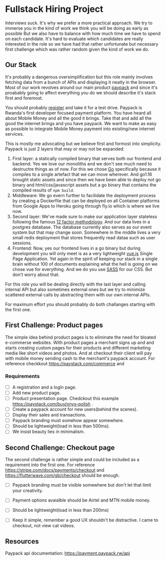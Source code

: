 # Fullstack Hiring Project
Interviews suck. It's why we prefer a more practical approach. We try to immerse you in the kind of work we think you will be doing as early as possible But we also have to balance with how much time we have to spend on each candidate. It's hard to evaluate which candidates are really interested in the role so we have had that rather unfortunate but necessary first challenge which was rather random given the kind of work we do.

## Our Stack

It's probably a dangerous oversimplification but this role mainly involves fetching data from a bunch of APIs and displaying it neatly in the browser. Most of our work revolves around our main product [paypack](https://payment.paypack.rw/) and since it's proabably going to affect everything you do we should describe it's stack first and foremost.

You should probably [register](https://payment.paypack.rw/register) and take it for a test drive. Paypack is Rwanda's first developer focused payment platform. You have heard all about Mobile Money and all the good it brings. Take that and add all the good the internet brings and you have paypack. We want to make as easy as possible to integrate Mobile Money payment into existing/new internet services. 

This is mostly me advocating but we believe first and formost into simplicity. Paypack is just 2 layers that may or may not be expanded:

1. First layer: a statically compiled binary that serves both our frontend and backend. Yes we love our monoliths and we don't see much need to destructre things as of now. For this we chose [Go](https://golang.org/) specifically because it compiles to a single artefact that we can move wherever. And go1.16 brought static assets and since then we have been able to deploy not go binary and html/css/javascript assets but a go binary that contains the compiled results of `npm build`.
2. Middleware: We go evern further to facilidate the deployment process by creating a Dockerfile that can be deployed on all Container platforms from Google Apps to Heroku going through fly.io which is where we live now.
3. Second layer: We've made sure to make our application layer stateless following the famous [12 factor methodology](https://12factor.net/). And our data lives in a postgres database. The database currently also serves as our event system but that may change soon. Somewhere in the middle lives a very small redis deployment that stores frequently read dataa such as user sessions.
4. Frontend: Now, yes our frontend lives in a go binary but during development you will only meet is as a very lightweight  [vue.js](https://vuejs.org/) Single Page Application. Yet again in the spirit of keeping our stack in a single brain without 100 of documents explaining what the hell is going on we chose vue for everything. And we do you use [SASS](https://sass-lang.com/) for our CSS. But don't worry about that.

For this role you will be dealing directly with the last layer and calling internal API but also sometimes external ones but we try to minimize scattered external calls by abstracting them with our own internal APIs.

For maximum effort you should probably do both challanges starting with the first one.

## First Challenge: Product pages
The simple idea behind product pages is to eliminate the need for bloated e-commerse websites. With product pages a merchant signs up and and starts creating custom pages for their products and different marketing media like short videos and photos. And at checkout their client will pay with mobile money sending cash to the merchant's paypack account. For reference checkkout https://paystack.com/commerce and 

### Requirements

- [ ] A registration and a login page.
- [ ] Add new product page.
- [ ] Product presentation page. Chedckout this example https://paystack.com/buy/onyx-polish .
- [ ] Create a paypack account for new users(behind the scenes).
- [ ] Display their sales and transactions.
- [ ] Paypack branding must somehow appear somewhere.
- [ ] Should be lightweight(load in less than 500ms).
- [ ] We insist beauty lies in minimalism.

## Second Challenge: Checkout page
The second challenge is rather simple and could be included as a requirement into the first one. For reference https://stripe.com/docs/payments/checkout and https://flutterwave.com/gb/checkout should be enough.

- [ ] Paypack branding must be visible somewhere but don't let that limit your creativity.
- [ ] Payment options avaialble should be Airtel and MTN mobile money.
- [ ] Should be lightweight(load in less than 200ms)
- [ ] Keep it simple, remember a good UX shouldn't be distractive. I came to checkout, not view cat videos.


## Resources

Paypack api documentation: https://payment.paypack.rw/api
